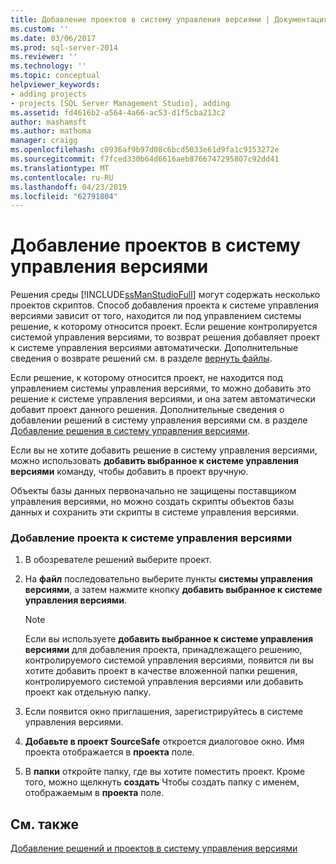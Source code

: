 ```yaml
---
title: Добавление проектов в систему управления версиями | Документация Майкрософт
ms.custom: ''
ms.date: 03/06/2017
ms.prod: sql-server-2014
ms.reviewer: ''
ms.technology: ''
ms.topic: conceptual
helpviewer_keywords:
- adding projects
- projects [SQL Server Management Studio], adding
ms.assetid: fd4616b2-a564-4a66-ac53-d1f5cba213c2
author: mashamsft
ms.author: mathoma
manager: craigg
ms.openlocfilehash: c0936af9b97d08c6bcd5033e61d9fa1c9153272e
ms.sourcegitcommit: f7fced330b64d6616aeb8766747295807c92dd41
ms.translationtype: MT
ms.contentlocale: ru-RU
ms.lasthandoff: 04/23/2019
ms.locfileid: "62791804"
---
```

# <a name="add-projects-to-source-control"></a>Добавление проектов в систему управления версиями
  Решения среды [!INCLUDE[ssManStudioFull](../includes/ssmanstudiofull-md.md)] могут содержать несколько проектов скриптов. Способ добавления проекта к системе управления версиями зависит от того, находится ли под управлением системы решение, к которому относится проект. Если решение контролируется системой управления версиями, то возврат решения добавляет проект к системе управления версиями автоматически. Дополнительные сведения о возврате решений см. в разделе [вернуть файлы](../../2014/database-engine/check-in-files.md).  
  
 Если решение, к которому относится проект, не находится под управлением системы управления версиями, то можно добавить это решение к системе управления версиями, и она затем автоматически добавит проект данного решения. Дополнительные сведения о добавлении решений в систему управления версиями см. в разделе [Добавление решения в систему управления версиями](../../2014/database-engine/add-solutions-to-source-control.md).  
  
 Если вы не хотите добавить решение в систему управления версиями, можно использовать **добавить выбранное к системе управления версиями** команду, чтобы добавить в проект вручную.  
  
 Объекты базы данных первоначально не защищены поставщиком управления версиями, но можно создать скрипты объектов базы данных и сохранить эти скрипты в системе управления версиями.  
  
### <a name="to-add-a-project-to-source-control"></a>Добавление проекта к системе управления версиями  
  
1.  В обозревателе решений выберите проект.  
  
2.  На **файл** последовательно выберите пункты **системы управления версиями**, а затем нажмите кнопку **добавить выбранное к системе управления версиями**.  
  
    > [!NOTE]  
    >  Если вы используете **добавить выбранное к системе управления версиями** для добавления проекта, принадлежащего решению, контролируемого системой управления версиями, появится ли вы хотите добавить проект в качестве вложенной папки решения, контролируемого системой управления версиями или добавить проект как отдельную папку.  
  
3.  Если появится окно приглашения, зарегистрируйтесь в системе управления версиями.  
  
4.  **Добавьте в проект SourceSafe** откроется диалоговое окно. Имя проекта отображается в **проекта** поле.  
  
5.  В **папки** откройте папку, где вы хотите поместить проект. Кроме того, можно щелкнуть **создать** Чтобы создать папку с именем, отображаемым в **проекта** поле.  
  
## <a name="see-also"></a>См. также  
 [Добавление решений и проектов в систему управления версиями](../../2014/database-engine/add-solutions-and-projects-to-source-control.md)  
  
  
